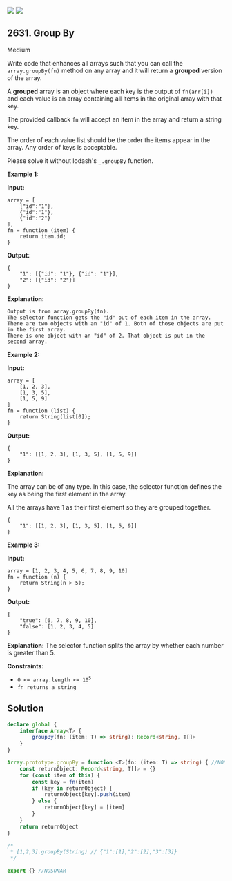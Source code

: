[![](https://img.shields.io/github/stars/javadev/LeetCode-in-Java?label=Stars&style=flat-square)](https://github.com/javadev/LeetCode-in-Java)
[![](https://img.shields.io/github/forks/javadev/LeetCode-in-Java?label=Fork%20me%20on%20GitHub%20&style=flat-square)](https://github.com/javadev/LeetCode-in-Java/fork)

## 2631\. Group By

Medium

Write code that enhances all arrays such that you can call the `array.groupBy(fn)` method on any array and it will return a **grouped** version of the array.

A **grouped** array is an object where each key is the output of `fn(arr[i])` and each value is an array containing all items in the original array with that key.

The provided callback `fn` will accept an item in the array and return a string key.

The order of each value list should be the order the items appear in the array. Any order of keys is acceptable.

Please solve it without lodash's `_.groupBy` function.

**Example 1:**

**Input:** 

    array = [ 
        {"id":"1"}, 
        {"id":"1"}, 
        {"id":"2"} 
    ], 
    fn = function (item) { 
        return item.id; 
    }

**Output:** 

    { 
        "1": [{"id": "1"}, {"id": "1"}], 
        "2": [{"id": "2"}] 
    }

**Explanation:** 

    Output is from array.groupBy(fn). 
    The selector function gets the "id" out of each item in the array. 
    There are two objects with an "id" of 1. Both of those objects are put in the first array. 
    There is one object with an "id" of 2. That object is put in the second array.

**Example 2:**

**Input:** 

    array = [ 
        [1, 2, 3], 
        [1, 3, 5], 
        [1, 5, 9] 
    ] 
    fn = function (list) { 
        return String(list[0]); 
    }

**Output:** 

    { 
        "1": [[1, 2, 3], [1, 3, 5], [1, 5, 9]] 
    }

**Explanation:** 

The array can be of any type. In this case, the selector function defines the key as being the first element in the array. 

All the arrays have 1 as their first element so they are grouped together. 

    { 
        "1": [[1, 2, 3], [1, 3, 5], [1, 5, 9]] 
    }

**Example 3:**

**Input:** 

    array = [1, 2, 3, 4, 5, 6, 7, 8, 9, 10]
    fn = function (n) { 
        return String(n > 5); 
    }

**Output:** 

    { 
        "true": [6, 7, 8, 9, 10], 
        "false": [1, 2, 3, 4, 5] 
    }

**Explanation:** The selector function splits the array by whether each number is greater than 5.

**Constraints:**

*   <code>0 <= array.length <= 10<sup>5</sup></code>
*   `fn returns a string`

## Solution

```typescript
declare global {
    interface Array<T> {
        groupBy(fn: (item: T) => string): Record<string, T[]>
    }
}

Array.prototype.groupBy = function <T>(fn: (item: T) => string) { //NOSONAR
    const returnObject: Record<string, T[]> = {}
    for (const item of this) {
        const key = fn(item)
        if (key in returnObject) {
            returnObject[key].push(item)
        } else {
            returnObject[key] = [item]
        }
    }
    return returnObject
}

/*
 * [1,2,3].groupBy(String) // {"1":[1],"2":[2],"3":[3]}
 */

export {} //NOSONAR
```